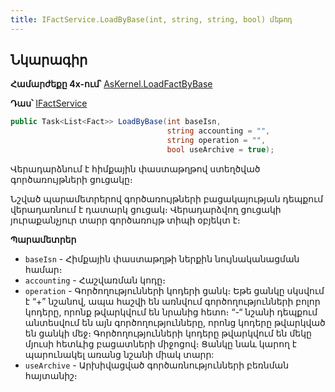 ```yaml
---
title: IFactService.LoadByBase(int, string, string, bool) մեթոդ
---
```


## Նկարագիր

**Համարժեքը 4x-ում՝** [AsKernel.LoadFactByBase](https://armsoft.github.io/as4x-docs/HTM/ProgrGuide/Functions/Functions/AccManagement/LoadFactByBase.html)

**Դաս՝** [IFactService](../IFactService.md)

```c#
public Task<List<Fact>> LoadByBase(int baseIsn, 
                                   string accounting = "", 
                                   string operation = "", 
                                   bool useArchive = true);
```

Վերադարձնում է հիմքային փաստաթղթով ստեղծված գործառույթների ցուցակը։

Նշված պարամետրերով գործառույթների բացակայության դեպքում վերադառնում է դատարկ ցուցակ։ Վերադարձվող ցուցակի յուրաքանչյուր տարր գործառույթ տիպի օբյեկտ է։

**Պարամետրեր**

* `baseIsn` - Հիմքային փաստաթղթի ներքին նույնականացման համար։
* `accounting` - Հաշվառման կոդը։
* `operation` - Գործողությունների կոդերի ցանկ։ 
  Եթե ցանկը սկսվում է “+” նշանով, ապա հաշվի են առնվում գործողությունների բոլոր կոդերը, որոնք թվարկվում են նրանից հետո։ 
  “-“ նշանի դեպքում անտեսվում են այն գործողությունները, որոնց կոդերը թվարկված են ցանկի մեջ։ 
  Գործողությունների կոդերը թվարկվում են մեկը մյուսի հետևից բացատների միջոցով։ 
  Ցանկը նաև կարող է պարունակել առանց նշանի միակ տարր:
* `useArchive` - Արխիվացված գործառնությունների բեռնման հայտանիշ։
